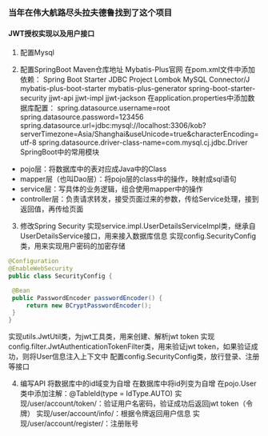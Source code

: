 ### 当年在伟大航路尽头拉夫德鲁找到了这个项目



#### JWT授权实现以及用户接口

1. 配置Mysql

2. 配置SpringBoot
    Maven仓库地址
    Mybatis-Plus官网
    在pom.xml文件中添加依赖：
    Spring Boot Starter JDBC
    Project Lombok
    MySQL Connector/J
    mybatis-plus-boot-starter
    mybatis-plus-generator
    spring-boot-starter-security
    jjwt-api
    jjwt-impl
    jjwt-jackson
    在application.properties中添加数据库配置：
    spring.datasource.username=root
    spring.datasource.password=123456
    spring.datasource.url=jdbc:mysql://localhost:3306/kob?serverTimezone=Asia/Shanghai&useUnicode=true&characterEncoding=utf-8
    spring.datasource.driver-class-name=com.mysql.cj.jdbc.Driver
    SpringBoot中的常用模块
  - pojo层：将数据库中的表对应成Java中的Class
  - mapper层（也叫Dao层）：将pojo层的class中的操作，映射成sql语句
  - service层：写具体的业务逻辑，组合使用mapper中的操作
  - controller层：负责请求转发，接受页面过来的参数，传给Service处理，接到返回值，再传给页面

3. 修改Spring Security
    实现service.impl.UserDetailsServiceImpl类，继承自UserDetailsService接口，用来接入数据库信息
    实现config.SecurityConfig类，用来实现用户密码的加密存储

  ```java
  @Configuration
  @EnableWebSecurity
  public class SecurityConfig {
  
   @Bean
   public PasswordEncoder passwordEncoder() {
       return new BCryptPasswordEncoder();
   }
  }
  ```

  实现utils.JwtUtil类，为jwt工具类，用来创建、解析jwt token
  实现config.filter.JwtAuthenticationTokenFilter类，用来验证jwt token，如果验证成功，则将User信息注入上下文中
  配置config.SecurityConfig类，放行登录、注册等接口

4. 编写API
    将数据库中的id域变为自增
    在数据库中将id列变为自增
    在pojo.User类中添加注解：@TableId(type = IdType.AUTO)
    实现/user/account/token/：验证用户名密码，验证成功后返回jwt token（令牌）
    实现/user/account/info/：根据令牌返回用户信息
    实现/user/account/register/：注册账号
